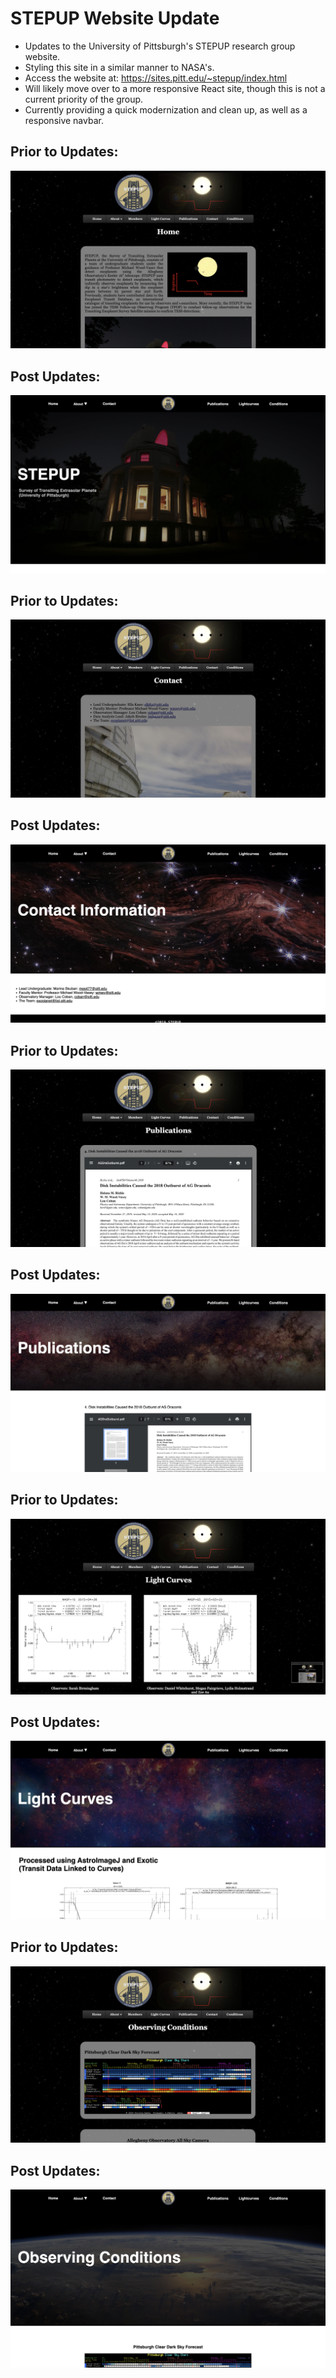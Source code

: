 # STEPUP Website Update
- Updates to the University of Pittsburgh's STEPUP research group website.
- Styling this site in a similar manner to NASA's.
- Access the website at: https://sites.pitt.edu/~stepup/index.html
- Will likely move over to a more responsive React site, though this is not a current priority of the group.
- Currently providing a quick modernization and clean up, as well as a responsive navbar.
##  Prior to Updates:
<img src="ReadMeVisual/Original.png" alt="Original Image"/>

## Post Updates:
<img src="ReadMeVisual/UpdatedHome.png" alt="Updted Image"/>

##  Prior to Updates:
<img src="ReadMeVisual/OriginalContact.png" alt="Original Image"/>

## Post Updates:
<img src="ReadMeVisual/UpdatedContact.png" alt="Updted Image"/>

##  Prior to Updates:
<img src="ReadMeVisual/OriginalPublications.png" alt="Original Image"/>

## Post Updates:
<img src="ReadMeVisual/UpdatedPublications.png" alt="Updted Image"/>

##  Prior to Updates:
<img src="ReadMeVisual/OriginalLC.png" alt="Original Image"/>

## Post Updates:
<img src="ReadMeVisual/UpdatedLC.png" alt="Updted Image"/>

##  Prior to Updates:
<img src="ReadMeVisual/OriginalConditions.png" alt="Original Image"/>

## Post Updates:
<img src="ReadMeVisual/UpdatedConditions.png" alt="Updted Image"/>
